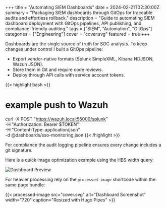 +++
title = "Automating SIEM Dashboards"
date = 2024-02-21T02:30:00Z
summary = "Packaging SIEM dashboards through GitOps for traceable audits and effortless rollback."
description = "Guide to automating SIEM dashboard deployment with GitOps pipelines, API publishing, and compliance-friendly auditing."
tags = ["SIEM", "Automation", "GitOps"]
categories = ["Engineering"]
cover = "cover.svg"
featured = true
+++

Dashboards are the single source of truth for SOC analysts. To keep changes under control I built a GitOps pipeline:

- Export vendor-native formats (Splunk SimpleXML, Kibana NDJSON, Wazuh JSON).
- Store them in Git and require code reviews.
- Deploy through API calls with service account tokens.

{{< highlight bash >}}
# example push to Wazuh
curl -X POST "https://wazuh.local:55000/splunk" \
  -H "Authorization: Bearer $TOKEN" \
  -H "Content-Type: application/json" \
  -d @dashboards/sso-monitoring.json
{{< /highlight >}}

For compliance the audit logging pipeline ensures every change includes a git signature.

Here is a quick image optimization example using the HBS width query:

![Dashboard Preview](/images/dashboard-card.svg?width=960)

For heavier processing rely on the `processed-image` shortcode within the same page bundle:

{{< processed-image src="cover.svg" alt="Dashboard Screenshot" width="720" caption="Resized with Hugo Pipes" >}}
